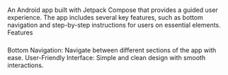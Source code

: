 ###
An Android app built with Jetpack Compose that provides a guided user experience. The app includes several key features, such as bottom navigation and step-by-step instructions for users on essential elements.
Features
###

####
Bottom Navigation: Navigate between different sections of the app with ease.
User-Friendly Interface: Simple and clean design with smooth interactions.
####
